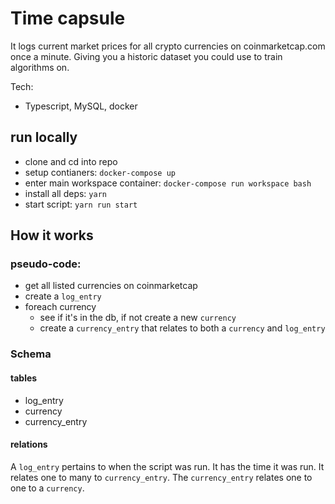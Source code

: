 # Time capsule

It logs current market prices for all crypto currencies on coinmarketcap.com once a minute. Giving you a historic dataset you could use to train algorithms on.

Tech:
- Typescript, MySQL, docker


## run locally

- clone and cd into repo
- setup contianers: `docker-compose up`
- enter main workspace container: `docker-compose run workspace bash`
- install all deps: `yarn`
- start script: `yarn run start`


## How it works


### pseudo-code:
- get all listed currencies on coinmarketcap
- create a `log_entry`
- foreach currency
    - see if it's in the db, if not create a new `currency`
    - create a `currency_entry` that relates to both a `currency` and `log_entry`


### Schema

#### tables
- log_entry
- currency
- currency_entry

#### relations
A `log_entry` pertains to when the script was run. It has the time it was run. It relates one to many to `currency_entry`. The `currency_entry` relates one to one to a `currency`.